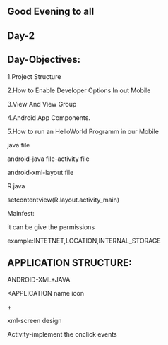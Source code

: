 
Good Evening to all
------------------
Day-2
-------------------
Day-Objectives:
--------------------
1.Project Structure

2.How to Enable Developer Options In out Mobile

3.View And View Group

4.Android App Components.

5.How to run an HelloWorld Programm in our Mobile

java file

android-java file-activity file

android-xml-layout file

R.java


setcontentview(R.layout.activity_main)

Mainfest:

it can be give the permissions

example:INTETNET,LOCATION,INTERNAL_STORAGE

<uses-permission android:name="android.permission.INTERNET"/>

APPLICATION STRUCTURE:
----------------------
ANDROID-XML+JAVA

<Mainfest>

<give permissions>

<APPLICATION
name
icon
>
<Activity>
<Intent_Filter>
<java file>+<xml file>
</Intent_Filter>
</Activity>
</APPLICATION>

</Mainfest>

xml-screen design

Activity-implement the onclick events

















